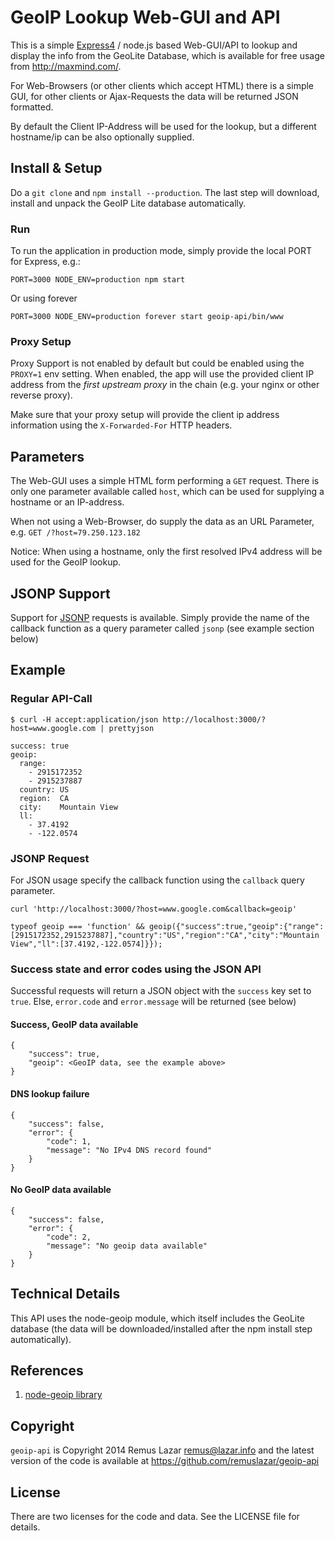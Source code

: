 GeoIP Lookup Web-GUI and API
============================

This is a simple [Express4](http://expressjs.com) / node.js based
Web-GUI/API to lookup and display the info from the GeoLite Database,
which is available for free usage from http://maxmind.com/.

For Web-Browsers (or other clients which accept HTML) there is a
simple GUI, for other clients or Ajax-Requests the data will be
returned JSON formatted.

By default the Client IP-Address will be used for the lookup, but a
different hostname/ip can be also optionally supplied.

Install & Setup
---------------

Do a `git clone` and `npm install --production`. The last step will
download, install and unpack the GeoIP Lite database automatically.

### Run

To run the application in production mode, simply provide the local
PORT for Express, e.g.:

`PORT=3000 NODE_ENV=production npm start`

Or using forever

`PORT=3000 NODE_ENV=production forever start geoip-api/bin/www`

### Proxy Setup

Proxy Support is not enabled by default but could be enabled using the
`PROXY=1` env setting. When enabled, the app will use the provided
client IP address from the *first upstream proxy* in the chain
(e.g. your nginx or other reverse proxy).

Make sure that your proxy setup will provide the client ip address
information using the `X-Forwarded-For` HTTP headers.


Parameters
----------

The Web-GUI uses a simple HTML form performing a `GET` request.  There
is only one parameter available called `host`, which can be used for
supplying a hostname or an IP-address.

When not using a Web-Browser, do supply the data as an URL Parameter,
e.g. `GET /?host=79.250.123.182`

Notice: When using a hostname, only the first resolved IPv4 address
will be used for the GeoIP lookup.

JSONP Support
-------------

Support for [JSONP](http://en.wikipedia.org/wiki/JSONP) requests is
available. Simply provide the name of the callback function as a query
parameter called `jsonp` (see example section below)

Example
-------

### Regular API-Call

```
$ curl -H accept:application/json http://localhost:3000/?host=www.google.com | prettyjson

success: true
geoip:
  range:
    - 2915172352
    - 2915237887
  country: US
  region:  CA
  city:    Mountain View
  ll:
    - 37.4192
    - -122.0574
```

### JSONP Request

For JSON usage specify the callback function using the `callback` query
parameter.

```
curl 'http://localhost:3000/?host=www.google.com&callback=geoip'

typeof geoip === 'function' && geoip({"success":true,"geoip":{"range":[2915172352,2915237887],"country":"US","region":"CA","city":"Mountain View","ll":[37.4192,-122.0574]}});
```

### Success state and error codes using the JSON API

Successful requests will return a JSON object with the `success` key
set to `true`. Else, `error.code` and `error.message` will be returned
(see below)

#### Success, GeoIP data available

```
{
	"success": true,
	"geoip": <GeoIP data, see the example above>
}
```

#### DNS lookup failure

```
{
	"success": false,
	"error": {
		"code": 1,
		"message": "No IPv4 DNS record found"
	}
}
```

#### No GeoIP data available

```
{
	"success": false,
	"error": {
		"code": 2,
		"message": "No geoip data available"
	}
}
```

Technical Details
-----------------

This API uses the node-geoip module, which itself includes the GeoLite
database (the data will be downloaded/installed after the npm install
step automatically).

References
----------

1. [node-geoip library](https://github.com/bluesmoon/node-geoip)


Copyright
---------

`geoip-api` is Copyright 2014 Remus Lazar <remus@lazar.info> and the
latest version of the code is available at
https://github.com/remuslazar/geoip-api


License
-------

There are two licenses for the code and data. See the LICENSE file for details.
